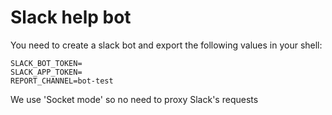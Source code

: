 # Slack help bot

You need to create a slack bot and export the following values in your shell:

```shell
SLACK_BOT_TOKEN=
SLACK_APP_TOKEN=
REPORT_CHANNEL=bot-test
```

We use 'Socket mode' so no need to proxy Slack's requests
